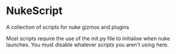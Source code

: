 # NukeScript
A collection of scripts for nuke gizmos and plugins

Most scripts require the use of the init.py file to initialise when nuke launches. You must disable whatever scripts you aren't using here.
